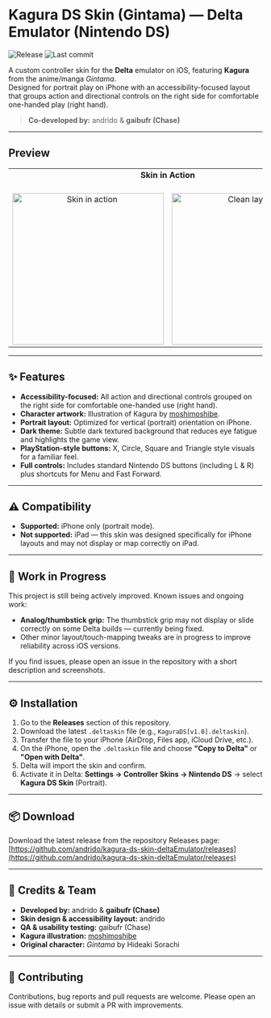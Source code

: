 # Kagura DS Skin (Gintama) — Delta Emulator (Nintendo DS)

![Release](https://img.shields.io/github/v/release/andrido/kagura-ds-skin-deltaEmulator) ![Last commit](https://img.shields.io/github/last-commit/andrido/kagura-ds-skin-deltaEmulator)

A custom controller skin for the **Delta** emulator on iOS, featuring **Kagura** from the anime/manga *Gintama*.  
Designed for portrait play on iPhone with an accessibility-focused layout that groups action and directional controls on the right side for comfortable one-handed play (right hand).

> **Co-developed by:** andrido & **gaibufr (Chase)**

---

## Preview
<table align="center" width="100%">
  <tr>
    <td colspan="2" align="center">
      <strong>Skin in Action</strong><br/>
    </td>
  </tr>
  <tr>
    <td align="center">
      <em></em><br/>
      <img src="https://i.imgur.com/d1GwzZS.jpeg" alt="Skin in action" width="300"/>
    </td>
    <td align="center">
      <em></em><br/>
      <img src="https://i.imgur.com/wIL174D.jpeg" alt="Clean layout" width="300"/>
    </td>
  </tr>
</table>


---

## ✨ Features

- **Accessibility-focused:** All action and directional controls grouped on the right side for comfortable one-handed use (right hand).  
- **Character artwork:** Illustration of Kagura by [moshimoshibe](https://www.instagram.com/moshimoshibe/).  
- **Portrait layout:** Optimized for vertical (portrait) orientation on iPhone.  
- **Dark theme:** Subtle dark textured background that reduces eye fatigue and highlights the game view.  
- **PlayStation-style buttons:** X, Circle, Square and Triangle style visuals for a familiar feel.  
- **Full controls:** Includes standard Nintendo DS buttons (including L & R) plus shortcuts for Menu and Fast Forward.

---

## ⚠️ Compatibility

- **Supported:** iPhone only (portrait mode).  
- **Not supported:** iPad — this skin was designed specifically for iPhone layouts and may not display or map correctly on iPad.

---

## 🔧 Work in Progress

This project is still being actively improved. Known issues and ongoing work:

- **Analog/thumbstick grip:** The thumbstick grip may not display or slide correctly on some Delta builds — currently being fixed.  
- Other minor layout/touch-mapping tweaks are in progress to improve reliability across iOS versions.

If you find issues, please open an issue in the repository with a short description and screenshots.

---

## ⚙️ Installation

1. Go to the **Releases** section of this repository.  
2. Download the latest `.deltaskin` file (e.g., `KaguraDS[v1.0].deltaskin`).  
3. Transfer the file to your iPhone (AirDrop, Files app, iCloud Drive, etc.).  
4. On the iPhone, open the `.deltaskin` file and choose **"Copy to Delta"** or **"Open with Delta"**.  
5. Delta will import the skin and confirm.  
6. Activate it in Delta: **Settings → Controller Skins → Nintendo DS** → select **Kagura DS Skin** (Portrait).

---

## 📦 Download

Download the latest release from the repository Releases page:  
[https://github.com/andrido/kagura-ds-skin-deltaEmulator/releases](https://github.com/andrido/kagura-ds-skin-deltaEmulator/releases)

---

## 📝 Credits & Team

- **Developed by:** andrido & **gaibufr (Chase)**  
- **Skin design & accessibility layout:** andrido  
- **QA & usability testing:** gaibufr (Chase)  
- **Kagura illustration:** [moshimoshibe](https://www.instagram.com/moshimoshibe/)  
- **Original character:** *Gintama* by Hideaki Sorachi

---

## 🤝 Contributing

Contributions, bug reports and pull requests are welcome. Please open an issue with details or submit a PR with improvements.
